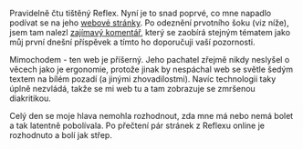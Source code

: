 <!-- dcterms:identifier = riderweblog#42 -->
<!-- dcterms:title = Sebevraždy a Reflex -->
<!-- np9:categoryId = 2 -->
<!-- x4w:category = Lidé a jiná zvěř -->
<!-- np9:authorId = 1 -->
<!-- np9:authorEmail = michal.valasek@altairis.cz -->
<!-- dcterms:creator = Michal Altair Valášek -->
<!-- dcterms:created = 2003-04-10T19:34:36+02:00 -->
<!-- dcterms:dateAccepted = 2003-04-10T19:34:36+02:00 -->

Pravidelně čtu tištěný Reflex. Nyní je to snad poprvé, co mne napadlo podívat se na jeho [webové stránky](http://www.reflex.cz/Clanek23696.htm). Po odeznění prvotního šoku (viz níže), jsem tam nalezl [zajímavý komentář](http://www.reflex.cz/Clanek23696.htm), který se zaobírá stejným tématem jako můj první dnešní příspěvek a tímto ho doporučuji vaší pozornosti.

Mimochodem - ten web je příšerný. Jeho pachatel zřejmě nikdy neslyšel o věcech jako je ergonomie, protože jinak by nespáchal web se světle šedým textem na bílém pozadí (a jinými zhovadilostmi). Navíc technologii taky úplně nezvládá, takže se mi web tu a tam zobrazuje se zmršenou diakritikou.

Celý den se moje hlava nemohla rozhodnout, zda mne má nebo nemá bolet a tak latentně pobolívala. Po přečtení pár stránek z Reflexu online je rozhodnuto a bolí jak střep.